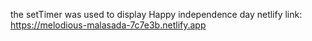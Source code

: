 the setTimer was used to display Happy independence day 
netlify link: https://melodious-malasada-7c7e3b.netlify.app
